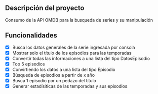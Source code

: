 ## Descripción del proyecto
Consumo de la API OMDB para la busqueda de series y su manipulación

## Funcionalidades
- [x] Busca los datos generales de la serie ingresada por consola
- [x] Mostrar solo el título de los episodios para las temporadas
- [x] Convertir todas las informaciones a una lista del tipo DatosEpisodio
- [x] Top 5 episodios
- [x] Convirtiendo los datos a una lista del tipo Episodio
- [x] Búsqueda de episodios a partir de x año
- [x] Busca 1 episodio por un pedazo del título
- [x] Generar estadísiticas de las temporadas y sus episodios
